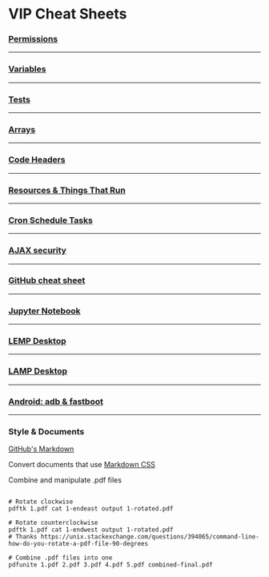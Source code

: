 # VIP Cheat Sheets

### [Permissions](https://github.com/inkVerb/VIP/blob/master/Cheat-Sheets/Permissions.md)

___
### [Variables](https://github.com/inkVerb/vip/blob/master/Cheat-Sheets/Variables.md)

___
### [Tests](https://github.com/inkVerb/vip/blob/master/Cheat-Sheets/Tests.md)

___
### [Arrays](https://github.com/inkVerb/vip/blob/master/Cheat-Sheets/Arrays.md)

___
### [Code Headers](https://github.com/inkVerb/vip/blob/master/Cheat-Sheets/SH-XML-HTML-PHP-headers.md)

___
### [Resources & Things That Run](https://github.com/inkVerb/vip/blob/master/Cheat-Sheets/Resources.md)

___
### [Cron Schedule Tasks](https://github.com/inkVerb/vip/blob/master/Cheat-Sheets/Cron.md)

___
### [AJAX security](https://github.com/inkVerb/vip/blob/master/Cheat-Sheets/AJAX-security.md)

___
### [GitHub cheat sheet](https://github.com/inkVerb/vip/blob/master/Cheat-Sheets/GitCheat.md)

___
### [Jupyter Notebook](https://github.com/inkVerb/vip/blob/master/Cheat-Sheets/Jupyter-Notebook.md)

___
### [LEMP Desktop](https://github.com/inkVerb/VIP/blob/master/Cheat-Sheets/LEMP-Desktop.md)

___
### [LAMP Desktop](https://github.com/inkVerb/VIP/blob/master/Cheat-Sheets/LAMP-Desktop.md)

___
### [Android: adb & fastboot](https://github.com/inkVerb/VIP/blob/master/Cheat-Sheets/Android-adb-fastboot.md)

___
### Style & Documents

[GitHub's Markdown](https://github.com/sindresorhus/github-markdown-css)

Convert documents that use [Markdown CSS](https://github.com/otsaloma/markdown-css)

Combine and manipulate .pdf files
```shell

# Rotate clockwise
pdftk 1.pdf cat 1-endeast output 1-rotated.pdf

# Rotate counterclockwise
pdftk 1.pdf cat 1-endwest output 1-rotated.pdf
# Thanks https://unix.stackexchange.com/questions/394065/command-line-how-do-you-rotate-a-pdf-file-90-degrees

# Combine .pdf files into one
pdfunite 1.pdf 2.pdf 3.pdf 4.pdf 5.pdf combined-final.pdf

```
